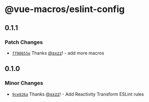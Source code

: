 # @vue-macros/eslint-config

## 0.1.1

### Patch Changes

- [`ff90655e`](https://github.com/vue-macros/vue-macros/commit/ff90655e2e061d2b82f2e91b10d88e781bb0c22f) Thanks [@sxzz](https://github.com/sxzz)! - add more macros

## 0.1.0

### Minor Changes

- [`9ce826a`](https://github.com/sxzz/vue-macros/commit/9ce826a37b87aeae2ff87bf42581c94ea061f7ce) Thanks [@sxzz](https://github.com/sxzz)! - Add Reactivity Transform ESLint rules
